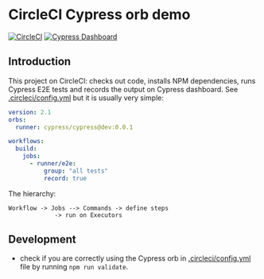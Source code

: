 # CircleCI Cypress orb demo

[![CircleCI](https://circleci.com/gh/cypress-io/circleci-orb-test.svg?style=svg&circle-token=35ff1103f3c44a79246edd491b0d92169e84976a)](https://circleci.com/gh/cypress-io/circleci-orb-test) [![Cypress Dashboard](https://img.shields.io/badge/cypress-dashboard-brightgreen.svg)](https://dashboard.cypress.io/#/projects/j35334/runs)


## Introduction

This project on CircleCI: checks out code, installs NPM dependencies, runs Cypress E2E tests and records the output on Cypress dashboard. See [.circleci/config.yml](.circleci/config.yml) but it is usually very simple:

```yaml
version: 2.1
orbs:
  runner: cypress/cypress@dev:0.0.1

workflows:
  build:
    jobs:
      - runner/e2e:
          group: "all tests"
          record: true
```

The hierarchy:

```
Workflow -> Jobs --> Commands -> define steps
             -> run on Executors
```

## Development

- check if you are correctly using the Cypress orb in [.circleci/config.yml](.circleci/config.yml) file by running `npm run validate`.
